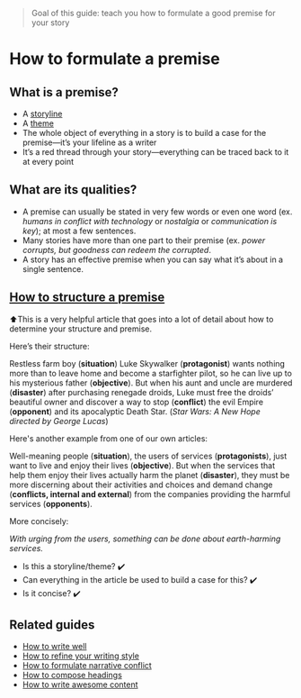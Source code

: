 >Goal of this guide: teach you how to formulate a good premise for your story

# How to formulate a premise

## What is a premise?
* A [storyline](https://en.wikipedia.org/wiki/Storyline)
* A [theme](https://en.wikipedia.org/wiki/Theme_(narrative))
* The whole object of everything in a story is to build a case for the premise—it’s your lifeline as a writer
* It’s a red thread through your story—everything can be traced back to it at every point

## What are its qualities?
* A premise can usually be stated in very few words or even one word (ex. *humans in conflict with technology* or *nostalgia* or *communication is key*); at most a few sentences.
* Many stories have more than one part to their premise (ex. *power corrupts, but goodness can redeem the corrupted*.
* A story has an effective premise when you can say what it’s about in a single sentence.

## [How to structure a premise](http://www.helpingwritersbecomeauthors.com/find-overlooked-ingredient-successfully-marketing-book/)
⬆️This is a very helpful article that goes into a lot of detail about how to determine your structure and premise.

Here’s their structure:

Restless farm boy (**situation**) Luke Skywalker (**protagonist**) wants nothing more than to leave home and become a starfighter pilot, so he can live up to his mysterious father (**objective**). But when his aunt and uncle are murdered (**disaster**) after purchasing renegade droids, Luke must free the droids’ beautiful owner and discover a way to stop (**conflict**) the evil Empire (**opponent**) and its apocalyptic Death Star. (*Star Wars: A New Hope directed by George Lucas*)


Here's another example from one of our own articles:

Well-meaning people (**situation**), the users of services (**protagonists**), just want to live and enjoy their lives (**objective**). But when the services that help them enjoy their lives actually harm the planet (**disaster**), they must be more discerning about their activities and choices and demand change (**conflicts, internal and external**) from the companies providing the harmful services (**opponents**).

More concisely:

*With urging from the users, something can be done about earth-harming services.*
* Is this a storyline/theme? ✔️
* Can everything in the article be used to build a case for this? ✔️
* Is it concise? ✔️

## Related guides
* [How to write well](../writing-guide/readme.md)
* [How to refine your writing style](../refine-your-writing-style/readme.md)
* [How to formulate narrative conflict](../formulate-narrative-conflict/readme.md)
* [How to compose headings](../compose-great-headings/readme.md)
* [How to write awesome content](../write-awesome-content/readme.md)
